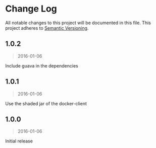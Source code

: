 # Change Log
All notable changes to this project will be documented in this file.
This project adheres to [Semantic Versioning](http://semver.org/).

## 1.0.2
> 2016-01-06

Include guava in the dependencies

## 1.0.1
> 2016-01-06

Use the shaded jar of the docker-client

## 1.0.0
> 2016-01-06

Initial release
